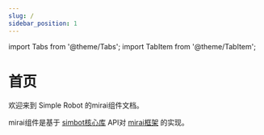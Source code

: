 ```yaml
---
slug: /
sidebar_position: 1
---
```


import Tabs from '@theme/Tabs';
import TabItem from '@theme/TabItem';

# 首页

欢迎来到 Simple Robot 的mirai组件文档。

mirai组件是基于 [simbot核心库](https://github.com/simple-robot/simpler-robot) API对 [mirai框架](https://github.com/mamoe/mirai) 的实现。


